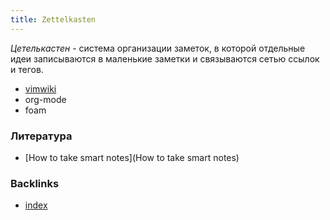 ```yaml
---
title: Zettelkasten
---
```


*Цетелькастен* - система организации заметок, в которой отдельные идеи записываются в маленькие заметки и связываются сетью ссылок и тегов.

* [vimwiki](vimwiki)
* org-mode
* foam


### Литература
* [How to take smart notes](How to take smart notes)

### Backlinks
* [index](index)
